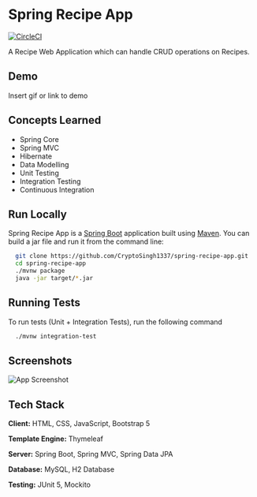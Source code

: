 
# Spring Recipe App

[![CircleCI](https://circleci.com/gh/CryptoSingh1337/spring-recipe-app/tree/master.svg?style=shield&circle-token=0dface3283740830dc757fe0049f683fb4b1bb48)](https://circleci.com/gh/CryptoSingh1337/spring-recipe-app)

A Recipe Web Application which can handle CRUD operations on Recipes.

## Demo

Insert gif or link to demo

## Concepts Learned

- Spring Core
- Spring MVC
- Hibernate
- Data Modelling
- Unit Testing
- Integration Testing
- Continuous Integration

## Run Locally

Spring Recipe App is a [Spring Boot](https://spring.io/guides/gs/spring-boot)
application built using [Maven](https://spring.io/guides/gs/maven/).
You can build a jar file and run it from the command line:

```bash
  git clone https://github.com/CryptoSingh1337/spring-recipe-app.git
  cd spring-recipe-app
  ./mvnw package
  java -jar target/*.jar
```

## Running Tests

To run tests (Unit + Integration Tests), run the following command

```bash
  ./mvnw integration-test
```

## Screenshots

![App Screenshot](https://via.placeholder.com/468x300?text=App+Screenshot+Here)

## Tech Stack

**Client:** HTML, CSS, JavaScript, Bootstrap 5

**Template Engine:** Thymeleaf

**Server:** Spring Boot, Spring MVC, Spring Data JPA

**Database:** MySQL, H2 Database

**Testing:** JUnit 5, Mockito